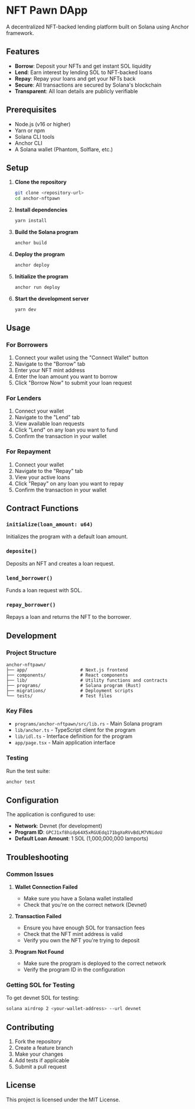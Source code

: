 # NFT Pawn DApp

A decentralized NFT-backed lending platform built on Solana using Anchor framework.

## Features

- **Borrow**: Deposit your NFTs and get instant SOL liquidity
- **Lend**: Earn interest by lending SOL to NFT-backed loans
- **Repay**: Repay your loans and get your NFTs back
- **Secure**: All transactions are secured by Solana's blockchain
- **Transparent**: All loan details are publicly verifiable

## Prerequisites

- Node.js (v16 or higher)
- Yarn or npm
- Solana CLI tools
- Anchor CLI
- A Solana wallet (Phantom, Solflare, etc.)

## Setup

1. **Clone the repository**
   ```bash
   git clone <repository-url>
   cd anchor-nftpawn
   ```

2. **Install dependencies**
   ```bash
   yarn install
   ```

3. **Build the Solana program**
   ```bash
   anchor build
   ```

4. **Deploy the program**
   ```bash
   anchor deploy
   ```

5. **Initialize the program**
   ```bash
   anchor run deploy
   ```

6. **Start the development server**
   ```bash
   yarn dev
   ```

## Usage

### For Borrowers

1. Connect your wallet using the "Connect Wallet" button
2. Navigate to the "Borrow" tab
3. Enter your NFT mint address
4. Enter the loan amount you want to borrow
5. Click "Borrow Now" to submit your loan request

### For Lenders

1. Connect your wallet
2. Navigate to the "Lend" tab
3. View available loan requests
4. Click "Lend" on any loan you want to fund
5. Confirm the transaction in your wallet

### For Repayment

1. Connect your wallet
2. Navigate to the "Repay" tab
3. View your active loans
4. Click "Repay" on any loan you want to repay
5. Confirm the transaction in your wallet

## Contract Functions

### `initialize(loan_amount: u64)`
Initializes the program with a default loan amount.

### `deposite()`
Deposits an NFT and creates a loan request.

### `lend_borrower()`
Funds a loan request with SOL.

### `repay_borrower()`
Repays a loan and returns the NFT to the borrower.

## Development

### Project Structure

```
anchor-nftpawn/
├── app/                    # Next.js frontend
├── components/             # React components
├── lib/                    # Utility functions and contracts
├── programs/               # Solana program (Rust)
├── migrations/             # Deployment scripts
└── tests/                  # Test files
```

### Key Files

- `programs/anchor-nftpawn/src/lib.rs` - Main Solana program
- `lib/anchor.ts` - TypeScript client for the program
- `lib/idl.ts` - Interface definition for the program
- `app/page.tsx` - Main application interface

### Testing

Run the test suite:
```bash
anchor test
```

## Configuration

The application is configured to use:
- **Network**: Devnet (for development)
- **Program ID**: `GPCJ1xf8hidp64X5xRGUEdq171bgXoRVvBdLM7VNidoU`
- **Default Loan Amount**: 1 SOL (1,000,000,000 lamports)

## Troubleshooting

### Common Issues

1. **Wallet Connection Failed**
   - Make sure you have a Solana wallet installed
   - Check that you're on the correct network (Devnet)

2. **Transaction Failed**
   - Ensure you have enough SOL for transaction fees
   - Check that the NFT mint address is valid
   - Verify you own the NFT you're trying to deposit

3. **Program Not Found**
   - Make sure the program is deployed to the correct network
   - Verify the program ID in the configuration

### Getting SOL for Testing

To get devnet SOL for testing:
```bash
solana airdrop 2 <your-wallet-address> --url devnet
```

## Contributing

1. Fork the repository
2. Create a feature branch
3. Make your changes
4. Add tests if applicable
5. Submit a pull request

## License

This project is licensed under the MIT License. 